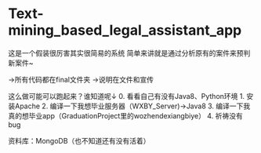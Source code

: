 # Text-mining_based_legal_assistant_app
 
这是一个假装很厉害其实很简易的系统
简单来讲就是通过分析原有的案件来预判新案件~

→所有代码都在final文件夹
→说明在文件和宣传

这么做可能可以跑起来？谁知道呢↓
	0. 看看自己有没有Java8、Python环境
	1. 安装Apache
	2. 编译一下我想毕业服务器（WXBY_Server)→Java8
	3. 编译一下我真的想毕业app（GraduationProject里的wozhendexiangbiye）
	4. 祈祷没有bug
	
资料库：MongoDB（也不知道还有没有活着）
